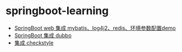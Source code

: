 # springboot-learning


* [SpringBoot web 集成 mybatis、log4j2、redis、环境参数配置demo](spring-boot-web-test)
* [SpringBoot 集成 dubbo](dubbo-provider/README.md)
* [集成 checkstyle](CHECK-STYLE.md)




